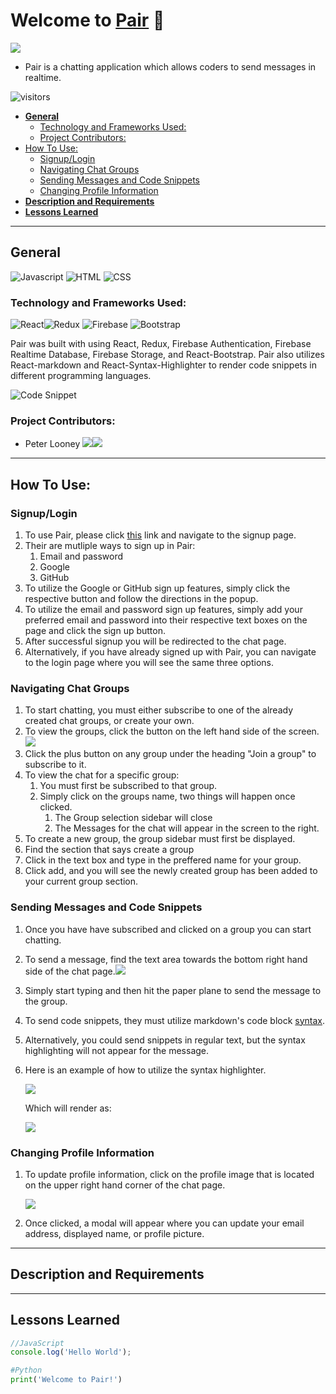 # **Welcome to [Pair](https://pair-chat.netlify.app) 👋** <!-- omit in toc -->
![](img/../src/img/homescreen.png)

* Pair is a chatting application which allows coders to send messages in realtime.



![visitors](https://visitor-badge.glitch.me/badge?page_id=plooney81.pair)


<!-- ![](https://img.shields.io/badge/Code-JavaScript-informational?style=flat&logo=javascript&logoColor=white&color=2bbc8a)
<hr> -->

- [**General**](#general)
  - [Technology and Frameworks Used:](#technology-and-frameworks-used)
  - [Project Contributors:](#project-contributors)
- [How To Use:](#how-to-use)
  - [Signup/Login](#signuplogin)
  - [Navigating Chat Groups](#navigating-chat-groups)
  - [Sending Messages and Code Snippets](#sending-messages-and-code-snippets)
  - [Changing Profile Information](#changing-profile-information)
- [**Description and Requirements**](#description-and-requirements)
- [**Lessons Learned**](#lessons-learned)

<hr>

## **General**

![Javascript](https://img.shields.io/badge/javascript%20-%23323330.svg?&style=for-the-badge&logo=javascript&logoColor=%23F7DF1E)
![HTML](https://img.shields.io/badge/html5%20-%23E34F26.svg?&style=for-the-badge&logo=html5&logoColor=white)
![CSS](https://img.shields.io/badge/css3%20-%231572B6.svg?&style=for-the-badge&logo=css3&logoColor=white)

### Technology and Frameworks Used:

![React](https://img.shields.io/badge/react%20-%2320232a.svg?&style=for-the-badge&logo=react&logoColor=%2361DAFB)![Redux](https://img.shields.io/badge/redux%20-%23593d88.svg?&style=for-the-badge&logo=redux&logoColor=white)
![Firebase](https://img.shields.io/badge/firebase%20-%23039BE5.svg?&style=for-the-badge&logo=firebase)
![Bootstrap](https://img.shields.io/badge/bootstrap%20-%23563D7C.svg?&style=for-the-badge&logo=bootstrap&logoColor=white)
  
Pair was built with using React, Redux, Firebase Authentication, Firebase Realtime Database, Firebase Storage, and React-Bootstrap.
Pair also utilizes React-markdown and React-Syntax-Highlighter to render code snippets in different programming languages.
  
![Code Snippet](src/img/CodeSnippet.png)

### Project Contributors:
* Peter Looney <a href='https://github.com/plooney81'><img src="https://img.shields.io/badge/github%20-%23121011.svg?&style=for-the-badge&logo=github&logoColor=white"/></a><a href='https://www.linkedin.com/in/peter-looney-27b732166/'><img src="https://img.shields.io/badge/linkedin%20-%230077B5.svg?&style=for-the-badge&logo=linkedin&logoColor=white"/></a>

<hr>

<!-- Explain how the project works:
* Include some code snippets -->

## How To Use:

### Signup/Login
1. To use Pair, please click [this](https://pair-chat.netlify.app) link and navigate to the signup page.
2. Their are mutliple ways to sign up in Pair:
   1. Email and password
   2. Google
   3. GitHub
3. To utilize the Google or GitHub sign up features, simply click the respective button and follow the directions in the popup.
4. To utilize the email and password sign up features, simply add your preferred email and password into their respective text boxes on the page and click the sign up button.
5. After successful signup you will be redirected to the chat page.
6. Alternatively, if you have already signed up with Pair, you can navigate to the login page where you will see the same three options.


### Navigating Chat Groups
1. To start chatting, you must either subscribe to one of the already created chat groups, or create your own.
2. To view the groups, click the button on the left hand side of the screen.![](src/img/buttonDemo.png)
3. Click the plus button on any group under the heading "Join a group" to subscribe to it.
4. To view the chat for a specific group:
   1. You must first be subscribed to that group.
   2. Simply click on the groups name, two things will happen once clicked.
      1. The Group selection sidebar will close
      2. The Messages for the chat will appear in the screen to the right.
5. To create a new group, the group sidebar must first be displayed.
6.  Find the section that says create a group
7.  Click in the text box and type in the preffered name for your group.
8.  Click add, and you will see the newly created group has been added to your current group section.


### Sending Messages and Code Snippets
1. Once you have have subscribed and clicked on a group you can start chatting.
2. To send a message, find the text area towards the bottom right hand side of the chat page.![](src/img/chatBox.png)
3. Simply start typing and then hit the paper plane to send the message to the group.
4. To send code snippets, they must utilize markdown's code block [syntax](https://www.markdownguide.org/extended-syntax/).
5. Alternatively, you could send snippets in regular text, but the syntax highlighting will not appear for the message.
6. Here is an example of how to utilize the syntax highlighter.
   
   ![](src/img/markdownCode.png)

   Which will render as:

   ![](src/img/codeSnippet.png)

### Changing Profile Information
1. To update profile information, click on the profile image that is located on the upper right hand corner of the chat page.
   
   ![](src/img/profilePic.png)

2. Once clicked, a modal will appear where you can update your email address, displayed name, or profile picture.

<!-- ### Demo: -->

<hr>

## **Description and Requirements**  

<hr>

## **Lessons Learned**

<!-- ## **Credit** and **Licenses** -->


```js
//JavaScript
console.log('Hello World');
```

```python
#Python
print('Welcome to Pair!')
```